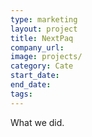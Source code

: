```yaml
---
type: marketing
layout: project
title: NextPaq
company_url:
image: projects/
category: Cate
start_date:
end_date:
tags:
---
```


What we did.
